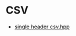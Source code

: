 # CSV
* [single header csv.hpp ](https://github.com/vincentlaucsb/csv-parser/blob/master/single_include/csv.hpp)
